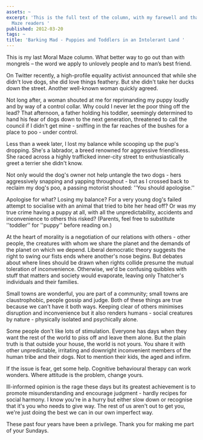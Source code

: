 ```yaml
---
assets: ~
excerpt: 'This is the full text of the column, with my farewell and thanks to Moral
  Maze readers '
published: 2012-03-20
tags: ~
title: 'Barking Mad - Puppies and Toddlers in an Intolerant Land '
---
```

This is my last Moral Maze column. What better way to go out than with mongrels – the word we apply to unlovely people and to man’s best friend.

On Twitter recently, a high-profile equality activist announced that while she didn't love dogs, she did love things feathery. But she didn't take her ducks down the street. Another well-known woman quickly agreed.

Not long after, a woman shouted at me for reprimanding my puppy loudly and by way of a control collar. Why could I never let the poor thing off the lead? That afternoon, a father holding his toddler, seemingly determined to hand his fear of dogs down to the next generation, threatened to call the council if I didn't get mine - sniffing in the far reaches of the bushes for a place to poo - under control.

Less than a week later, I lost my balance while scooping up the pup's dropping. She's a labrador, a breed renowned for aggressive friendliness. She raced across a highly trafficked inner-city street to enthusiastically greet a terrier she didn't know.

Not only would the dog's owner not help untangle the two dogs - hers aggressively snapping and yapping throughout - but as I crossed back to reclaim my dog's poo, a passing motorist shouted: ''You should apologise.''

Apologise for what? Losing my balance? For a very young dog's failed attempt to socialise with an animal that tried to bite her head off? Or was my true crime having a puppy at all, with all the unpredictability, accidents and inconvenience to others this risked? (Parents, feel free to substitute ''toddler'' for ''puppy'' before reading on.)

At the heart of morality is a negotiation of our relations with others - other people, the creatures with whom we share the planet and the demands of the planet on which we depend. Liberal democratic theory suggests the right to swing our fists ends where another's nose begins. But debates about where lines should be drawn when rights collide presume the mutual toleration of inconvenience. Otherwise, we'd be confusing quibbles with stuff that matters and society would evaporate, leaving only Thatcher's individuals and their families.

Small towns are wonderful, you are part of a community; small towns are claustrophobic, people gossip and judge. Both of these things are true because we can't have it both ways. Keeping clear of others minimises disruption and inconvenience but it also renders humans - social creatures by nature - physically isolated and psychically alone.

Some people don't like lots of stimulation. Everyone has days when they want the rest of the world to piss off and leave them alone. But the plain truth is that outside your house, the world is not yours. You share it with other unpredictable, irritating and downright inconvenient members of the human tribe and their dogs. Not to mention their kids, the aged and infirm.

If the issue is fear, get some help. Cognitive behavioural therapy can work wonders. Where attitude is the problem, change yours.

Ill-informed opinion is the rage these days but its greatest achievement is to promote misunderstanding and encourage judgment - hardly recipes for social harmony. I know you're in a hurry but either slow down or recognise that it's you who needs to give way. The rest of us aren't out to get you, we're just doing the best we can in our own imperfect way.

These past four years have been a privilege. Thank you for making me part of your Sundays. 
